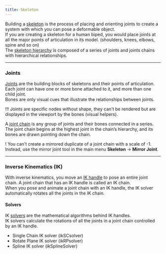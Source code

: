 ```yaml
---
title: Skeleton
---
```


Building a [skeleton](https://help.autodesk.com/view/MAYAUL/2020/ENU/?guid=GUID-906B71D3-C153-4880-A8EF-F9A6D1AE4AD5) is the process of placing and orienting joints to create a system with which you can pose a deformable object.  
If you are creating a skeleton for a human biped, you would place joints at all the major points of articulation in its model. (shoulders, knees, elbows, spine and so on)  
The [skeleton hierarchy](https://help.autodesk.com/view/MAYAUL/2020/ENU/?guid=GUID-DC88B9A7-593B-427E-9BED-4D7822B0E0B6) is composed of a series of joints and joints chains with hierarchical relationships.  

___
### Joints

[Joints](https://help.autodesk.com/view/MAYAUL/2020/ENU/?guid=GUID-1B59334F-2605-44C3-B584-A55B239A2CBE) are the building blocks of skeletons and their points of articulation. Each joint can have one or more bone attached to it, and more than one child joint.  
Bones are only visual cues that illustrate the relationships between joints.  

!!! Joints are specific nodes without shape, they can't be rendered but are displayed in the viewport by the bones (visual helpers).  

A [joint chain](https://help.autodesk.com/view/MAYAUL/2020/ENU/?guid=GUID-267B988F-4E21-4963-BF6A-478E5F6FEF81) is any group of joints and their bones connected in a series.  
The joint chain begins at the highest joint in the chain’s hierarchy, and its bones are drawn pointing down the chain.  

! You can't create a mirrored duplicate of a joint chain with a scale of -1. Instead, use the mirror joint tool in the main menu **Skeleton** -> **Mirror Joint**.  

___
### Inverse Kinematics (IK)

With inverse kinematics, you move an [IK handle](https://help.autodesk.com/view/MAYAUL/2020/ENU/?guid=GUID-A68E47F5-8F28-48C1-9B0F-370AA57ADDA8) to pose an entire joint chain. A joint chain that has an IK handle is called an IK chain.  
When you pose and animate a joint chain with an IK handle, the IK solver automatically rotates all the joints in the IK chain. 

#### Solvers
IK [solvers](https://help.autodesk.com/view/MAYAUL/2020/ENU/?guid=GUID-952FC4B3-19A6-4055-B034-3A7D15EC66D6) are the mathematical algorithms behind IK handles.  
IK solvers calculate the rotations of all the joints in a joint chain controlled by an IK handle.

- Single Chain IK solver (ikSCsolver)
- Rotate Plane IK solver (ikRPsolver)
- Spline IK solver (ikSplineSolver)